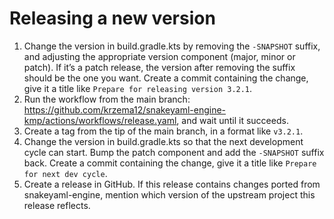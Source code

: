 # Releasing a new version

1. Change the version in build.gradle.kts by removing the `-SNAPSHOT` suffix, and adjusting the appropriate
   version component (major, minor or patch). If it’s a patch release, the version after removing the suffix
   should be the one you want. Create a commit containing the change, give it a title like `Prepare for
   releasing version 3.2.1`.
1. Run the workflow from the main branch: https://github.com/krzema12/snakeyaml-engine-kmp/actions/workflows/release.yaml,
   and wait until it succeeds.
1. Create a tag from the tip of the main branch, in a format like `v3.2.1`.
1. Change the version in build.gradle.kts so that the next development cycle can start. Bump the patch
   component and add the `-SNAPSHOT` suffix back. Create a commit containing the change, give it a title
   like `Prepare for next dev cycle`.
1. Create a release in GitHub. If this release contains changes ported from snakeyaml-engine, mention which
   version of the upstream project this release reflects.
